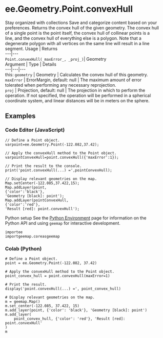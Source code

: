  
#  ee.Geometry.Point.convexHull
Stay organized with collections  Save and categorize content based on your preferences. 
Returns the convex hull of the given geometry. The convex hull of a single point is the point itself, the convex hull of collinear points is a line, and the convex hull of everything else is a polygon. Note that a degenerate polygon with all vertices on the same line will result in a line segment. Usage | Returns  
---|---  
`Point.convexHull(_maxError_, _proj_)`|  Geometry  
Argument | Type | Details  
---|---|---  
this: `geometry` | Geometry | Calculates the convex hull of this geometry.  
`maxError` | ErrorMargin, default: null | The maximum amount of error tolerated when performing any necessary reprojection.  
`proj` | Projection, default: null | The projection in which to perform the operation. If not specified, the operation will be performed in a spherical coordinate system, and linear distances will be in meters on the sphere.  
## Examples
### Code Editor (JavaScript)
```
// Define a Point object.
varpoint=ee.Geometry.Point(-122.082,37.42);

// Apply the convexHull method to the Point object.
varpointConvexHull=point.convexHull({'maxError':1});

// Print the result to the console.
print('point.convexHull(...) =',pointConvexHull);

// Display relevant geometries on the map.
Map.setCenter(-122.085,37.422,15);
Map.addLayer(point,
{'color':'black'},
'Geometry [black]: point');
Map.addLayer(pointConvexHull,
{'color':'red'},
'Result [red]: point.convexHull');
```

Python setup
See the [ Python Environment](https://developers.google.com/earth-engine/guides/python_install) page for information on the Python API and using `geemap` for interactive development.
```
importee
importgeemap.coreasgeemap
```

### Colab (Python)
```
# Define a Point object.
point = ee.Geometry.Point(-122.082, 37.42)

# Apply the convexHull method to the Point object.
point_convex_hull = point.convexHull(maxError=1)

# Print the result.
display('point.convexHull(...) =', point_convex_hull)

# Display relevant geometries on the map.
m = geemap.Map()
m.set_center(-122.085, 37.422, 15)
m.add_layer(point, {'color': 'black'}, 'Geometry [black]: point')
m.add_layer(
    point_convex_hull, {'color': 'red'}, 'Result [red]: point.convexHull'
)
m
```

